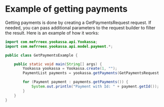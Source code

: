 # Example of getting payments

Getting payments is done by creating a GetPaymentsRequest request. If needed, you can pass additional parameters to the request builder to filter the result. Here is an example of how it works:

```java
import com.mefrreex.yookassa.api.Yookassa;
import com.mefrreex.yookassa.api.model.payment.*;

public class GetPaymentsExample {

    public static void main(String[] args) {
        Yookassa yookassa = Yookassa.create(1, "");
        PaymentList payments = yookassa.getPayments(GetPaymentsRequest.builder().build());

        for (Payment payment : payments.getPayments()) {
            System.out.println("Payment with Id: " + payment.getId());
        }
    }
}
```